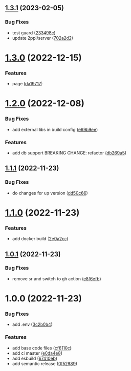 ## [1.3.1](https://github.com/2ppl/boilerplate-api/compare/v1.3.0...v1.3.1) (2023-02-05)


### Bug Fixes

* test guard ([233498c](https://github.com/2ppl/boilerplate-api/commit/233498ca7dfbd0a4478c6708996b834f3914d16b))
* update 2ppl/server ([702a2d2](https://github.com/2ppl/boilerplate-api/commit/702a2d2d4e2a6a6282a87de334e372520ce1b9e5))

# [1.3.0](https://github.com/2ppl/boilerplate-api/compare/v1.2.0...v1.3.0) (2022-12-15)


### Features

* page ([da19717](https://github.com/2ppl/boilerplate-api/commit/da19717ffc341d96ee4d78fec0d3986bdcd8ea08))

# [1.2.0](https://github.com/2ppl/boilerplate-api/compare/v1.1.1...v1.2.0) (2022-12-08)


### Bug Fixes

* add external libs in build config ([e99b9ee](https://github.com/2ppl/boilerplate-api/commit/e99b9ee7a8e89b0be4a98bcbdd764498d1a9dd30))


### Features

* add db support BREAKING CHANGE: refactor ([db269a5](https://github.com/2ppl/boilerplate-api/commit/db269a52456e00292070ad5b4ca045361776b07d))

## [1.1.1](https://github.com/2ppl/boilerplate-api/compare/v1.1.0...v1.1.1) (2022-11-23)


### Bug Fixes

* do changes for up version ([dd50c66](https://github.com/2ppl/boilerplate-api/commit/dd50c669a00a932b70cea22fc5931b504a1bd8b1))

# [1.1.0](https://github.com/2ppl/boilerplate-api/compare/v1.0.1...v1.1.0) (2022-11-23)


### Features

* add docker build ([2e0a2cc](https://github.com/2ppl/boilerplate-api/commit/2e0a2cc96c8eef508064be831bb8efbd08bcfc9e))

## [1.0.1](https://github.com/2ppl/boilerplate-api/compare/v1.0.0...v1.0.1) (2022-11-23)


### Bug Fixes

* remove sr and switch to gh action ([e8f6efb](https://github.com/2ppl/boilerplate-api/commit/e8f6efbc93d172e390b0558f51cb441d6b59dfb1))

# 1.0.0 (2022-11-23)


### Bug Fixes

* add .env ([3c2b0b4](https://github.com/2ppl/boilerplate-api/commit/3c2b0b41de679d6763d45ba19e2ee962f861423b))


### Features

* add base code files ([cf6110c](https://github.com/2ppl/boilerplate-api/commit/cf6110c7ed5f36b82e1365fda7e3be15c6456c82))
* add ci master ([e0da4e8](https://github.com/2ppl/boilerplate-api/commit/e0da4e816a06c1126fd4fc06212f4f97a75df179))
* add esbuild ([67410eb](https://github.com/2ppl/boilerplate-api/commit/67410ebe01578d282088772b77fa1c7158c4e9df))
* add semantic release ([0f52689](https://github.com/2ppl/boilerplate-api/commit/0f52689f4f7a7dc6a8d35b8fa2554fc5b398e347))
